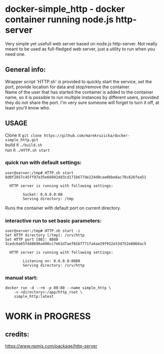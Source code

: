 # docker-simple_http - docker container running node.js http-server
Very simple yet usefull web server based on node.js http-server.
Not really meant to be used as full-fledged web server, just a utility to run when you need one.

## General info:
Wrapper script 'HTTP.sh' is provided to quickly start the service, set the port, provide location for data and stop/remove the container.  
Name of the user that has started the container is added to the container name, so it is possible to run multiple instances by different users, provided they do not share the port.
I'm very sure someone will forget to turn it off, at least you'll know who.  

## USAGE
Clone it `git clone https://github.com/marekruzicka/docker-simple_http.git`  
build it `./build.sh`  
run it `./HTTP.sh start`

### quick run with default settings:
```
user@server:/tmp# HTTP.sh start
8d0f2857c45ff97e35e66942dd3cd171b677de224d8cae0bbe6ac70c626fea51

  HTTP server is running with following settings:

        Socket: 0.0.0.0:80
        Serving directory: /tmp
```
Runs the container with default port on current directory.

### interactive run to set basic parameters:
```
user@server:/tmp# HTTP.sh start -i
Set HTTP directory [/tmp]: /srv/http
Set HTTP port [80]: 8080
3cedc6e65fd48696a490cc7e61d7aef016f771fa4ae29f912e53d752e8868ac5

  HTTP server is running with following settings:

        Listening on: 0.0.0.0:8080
        Serving directory: /srv/http
```
### manual start:
```
docker run -d --rm -p 80:80 --name simple_http \
    -v <directory>:/app/http_root \
    simple_http:latest
```

# WORK in PROGRESS

## credits:
https://www.npmjs.com/package/http-server

